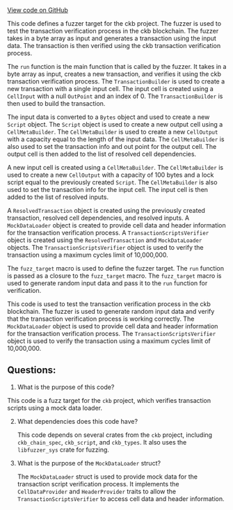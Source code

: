 [View code on GitHub](https://github.com/nervosnetwork/ckb/blob/develop/script/fuzz/fuzz_targets/transaction_scripts_verifier_data0.rs)

This code defines a fuzzer target for the ckb project. The fuzzer is used to test the transaction verification process in the ckb blockchain. The fuzzer takes in a byte array as input and generates a transaction using the input data. The transaction is then verified using the ckb transaction verification process.

The `run` function is the main function that is called by the fuzzer. It takes in a byte array as input, creates a new transaction, and verifies it using the ckb transaction verification process. The `TransactionBuilder` is used to create a new transaction with a single input cell. The input cell is created using a `CellInput` with a null `OutPoint` and an index of 0. The `TransactionBuilder` is then used to build the transaction.

The input data is converted to a `Bytes` object and used to create a new `Script` object. The `Script` object is used to create a new output cell using a `CellMetaBuilder`. The `CellMetaBuilder` is used to create a new `CellOutput` with a capacity equal to the length of the input data. The `CellMetaBuilder` is also used to set the transaction info and out point for the output cell. The output cell is then added to the list of resolved cell dependencies.

A new input cell is created using a `CellMetaBuilder`. The `CellMetaBuilder` is used to create a new `CellOutput` with a capacity of 100 bytes and a lock script equal to the previously created `Script`. The `CellMetaBuilder` is also used to set the transaction info for the input cell. The input cell is then added to the list of resolved inputs.

A `ResolvedTransaction` object is created using the previously created transaction, resolved cell dependencies, and resolved inputs. A `MockDataLoader` object is created to provide cell data and header information for the transaction verification process. A `TransactionScriptsVerifier` object is created using the `ResolvedTransaction` and `MockDataLoader` objects. The `TransactionScriptsVerifier` object is used to verify the transaction using a maximum cycles limit of 10,000,000.

The `fuzz_target` macro is used to define the fuzzer target. The `run` function is passed as a closure to the `fuzz_target` macro. The `fuzz_target` macro is used to generate random input data and pass it to the `run` function for verification.

This code is used to test the transaction verification process in the ckb blockchain. The fuzzer is used to generate random input data and verify that the transaction verification process is working correctly. The `MockDataLoader` object is used to provide cell data and header information for the transaction verification process. The `TransactionScriptsVerifier` object is used to verify the transaction using a maximum cycles limit of 10,000,000.
## Questions:
 1. What is the purpose of this code?

   This code is a fuzz target for the `ckb` project, which verifies transaction scripts using a mock data loader.

2. What dependencies does this code have?

   This code depends on several crates from the `ckb` project, including `ckb_chain_spec`, `ckb_script`, and `ckb_types`. It also uses the `libfuzzer_sys` crate for fuzzing.

3. What is the purpose of the `MockDataLoader` struct?

   The `MockDataLoader` struct is used to provide mock data for the transaction script verification process. It implements the `CellDataProvider` and `HeaderProvider` traits to allow the `TransactionScriptsVerifier` to access cell data and header information.
